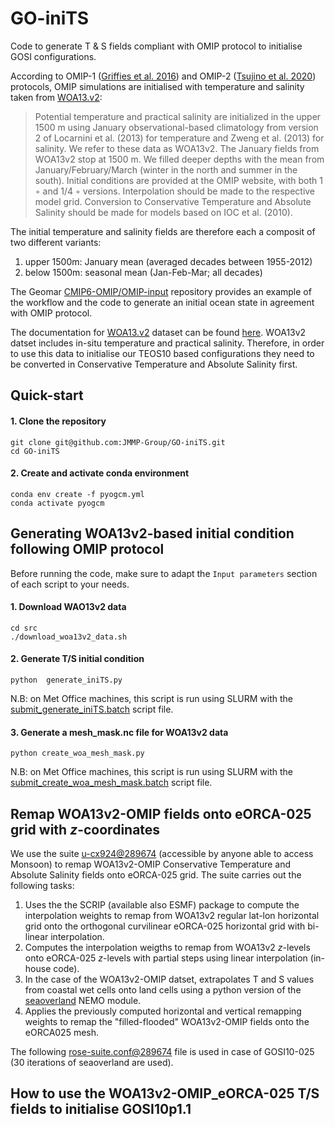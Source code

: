 # GO-iniTS

Code to generate T & S fields compliant with OMIP protocol to initialise GOSI configurations. 

According to OMIP-1 ([Griffies et al. 2016](https://gmd.copernicus.org/articles/9/3231/2016/gmd-9-3231-2016.pdf)) and OMIP-2 ([Tsujino et al. 2020](https://gmd.copernicus.org/articles/13/3643/2020/gmd-13-3643-2020.pdf)) protocols, OMIP simulations are initialised with temperature and salinity taken from [WOA13.v2](https://www.ncei.noaa.gov/data/oceans/woa/WOA13/DATAv2/): 

>Potential temperature and practical salinity are initialized in the upper 1500 m using January observational-based climatology from version 2 of Locarnini et al. (2013) for temperature and Zweng et al. (2013) for salinity. We refer to these data as WOA13v2. The January fields from WOA13v2 stop at 1500 m. We filled deeper depths with the mean from January/February/March (winter in the north and summer in the south). Initial conditions are provided at the OMIP website, with both 1 ◦ and 1/4 ◦ versions. Interpolation should be made to the respective model grid. Conversion to Conservative Temperature and Absolute Salinity should be made for models based on IOC et al. (2010).

The initial temperature and salinity fields are therefore each a composit of two different variants:

1) upper 1500m: January mean (averaged decades between 1955-2012)
2) below 1500m: seasonal mean (Jan-Feb-Mar; all decades)

The Geomar [CMIP6-OMIP/OMIP-input](https://git.geomar.de/cmip6-omip/omip-input) repository provides an example of the workflow and the code to generate an initial ocean state in agreement with OMIP protocol.

The documentation for [WOA13.v2](https://www.ncei.noaa.gov/data/oceans/woa/WOA13/DATAv2/) dataset can be found [here](https://www.ncei.noaa.gov/data/oceans/woa/WOA13/DOC/woa13documentation.pdf). WOA13v2 datset includes in-situ temperature and practical salinity. Therefore, in order to use this data to initialise our TEOS10 based configurations they need to be converted in Conservative Temperature and Absolute Salinity first.

## Quick-start

#### 1. Clone the repository
```
git clone git@github.com:JMMP-Group/GO-iniTS.git
cd GO-iniTS
```
#### 2. Create and activate conda environment
```
conda env create -f pyogcm.yml
conda activate pyogcm
```

## Generating WOA13v2-based initial condition following OMIP protocol

Before running the code, make sure to adapt the `Input parameters` section of each script to your needs.

#### 1. Download WAO13v2 data
```
cd src
./download_woa13v2_data.sh
```

#### 2. Generate T/S initial condition
```
python  generate_iniTS.py
```
N.B: on Met Office machines, this script is run using SLURM with the [submit_generate_iniTS.batch](https://github.com/JMMP-Group/GO-iniTS/blob/main/src/submit_generate_iniTS.batch) script file. 

#### 3. Generate a mesh_mask.nc file for WOA13v2 data
```
python create_woa_mesh_mask.py
```
N.B: on Met Office machines, this script is run using SLURM with the [submit_create_woa_mesh_mask.batch](https://github.com/JMMP-Group/GO-iniTS/blob/main/src/submit_create_woa_mesh_mask.batch) script file.


## Remap WOA13v2-OMIP fields onto eORCA-025 grid with $z$-coordinates

We use the suite [u-cx924@289674](https://code.metoffice.gov.uk/trac/roses-u/browser/c/x/9/2/4/trunk?rev=289674) (accessible by anyone able to access Monsoon) to remap WOA13v2-OMIP Conservative Temperature and Absolute Salinity fields onto eORCA-025 grid. The suite carries out the following tasks:

1) Uses the the SCRIP (available also ESMF) package to compute the interpolation weights to remap from WOA13v2 regular lat-lon horizontal grid onto the orthogonal curvilinear eORCA-025 horizontal grid with bi-linear interpolation.
2) Computes the interpolation weigths to remap from WOA13v2 $z$-levels onto eORCA-025 $z$-levels with partial steps using linear interpolation (in-house code). 
3) In the case of the WOA13v2-OMIP datset, extrapolates T and S values from coastal wet cells onto land cells using a python version of the [seaoverland](https://forge.nemo-ocean.eu/nemo/nemo/-/blob/main/src/OCE/SBC/fldread.F90?ref_type=heads#L1304) NEMO module.
4) Applies the previously computed horizontal and vertical remapping weights to remap the "filled-flooded" WOA13v2-OMIP fields onto the eORCA025 mesh.

The following [rose-suite.conf@289674](https://code.metoffice.gov.uk/trac/roses-u/browser/c/x/9/2/4/trunk/rose-suite.conf?rev=289674) file is used in case of GOSI10-025 (30 iterations of seaoverland are used).

## How to use the WOA13v2-OMIP_eORCA-025 T/S fields to initialise GOSI10p1.1


